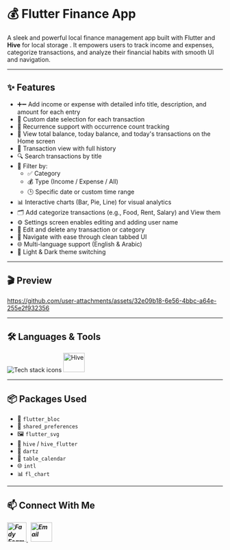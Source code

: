 # 💰 Flutter Finance App

A sleek and powerful local finance management app built with Flutter and **Hive** for local storage . It empowers users to track income and expenses, categorize transactions, and analyze their financial habits with smooth UI and navigation.

---

## ✨ Features

- ➕➖ Add income or expense with detailed info title, description, and amount for each entry
- 📅 Custom date selection for each transaction  
- 🔁 Recurrence support with occurrence count tracking   
- 🧮 View total balance, today balance, and today's transactions on the Home screen  
- 📄 Transaction view with full history  
- 🔍 Search transactions by title  
- 🧮 Filter by:
  - ✅ Category  
  - 💰 Type (Income / Expense / All)  
  - 🕒 Specific date or custom time range 
- 📊 Interactive charts (Bar, Pie, Line) for visual analytics
- 🗂️ Add categorize transactions (e.g., Food, Rent, Salary) and View them  
- ⚙️ Settings screen enables editing and adding user name
- 📝 Edit and delete any transaction or category
- 🧭 Navigate with ease through clean tabbed UI  
- 🌐 Multi-language support (English & Arabic)  
- 🎨 Light & Dark theme switching  

---

## 🎬 Preview

https://github.com/user-attachments/assets/32e09b18-6e56-4bbc-a64e-255e2f932356

---

## 🛠️ Languages & Tools
<p align="left"> 
        <img src="https://skillicons.dev/icons?i=flutter,dart,vscode,git,github" alt="Tech stack icons" />
        <img src="https://encrypted-tbn0.gstatic.com/images?q=tbn:ANd9GcTMPq4YNrCDzxfBUu7I4wlkncj7XnUgF8rl1A&s" alt="Hive" width="50" height="45" />
</p>

---

## 📦 Packages Used

- 🧠 `flutter_bloc`  
- 💾 `shared_preferences`  
- 🖼️ `flutter_svg`  
- 🐝 `hive` / `hive_flutter`  
- 🧠 `dartz`  
- 📅 `table_calendar`  
- 🌐 `intl`  
- 📊 `fl_chart`

---

## 📫 Connect With Me
<h5 align="left"> 
<a href="https://www.linkedin.com/in/fady-esam/" target="_blank"> 
  <img src="https://raw.githubusercontent.com/rahuldkjain/github-profile-readme-generator/master/src/images/icons/Social/linked-in-alt.svg" alt="Fady Esam" height="45" width="45" /> 
  </a> 
   &nbsp;
  <a href="mailto:fady.esam.0101@gmail.com" target="_blank"> 
    <img src="https://cdn-icons-png.flaticon.com/512/732/732200.png" alt="Email" height="45" width="50" /> 
</a> 
</h5>



